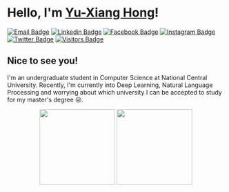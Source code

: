 # Hello, I'm [Yu-Xiang Hong](https://github.com/Cing-Chen)!

<!-- Those are made by "shields.io" except "Visitors Badge". -->
<!-- "Visitors Badge" is made by "visitorbadge.io". -->
[![Email Badge](https://img.shields.io/badge/-Email-c14438?style=flat-square&logo=Gmail&logoColor=white)](mailto:yuxiang.hong.tw@gmail.com)
[![Linkedin Badge](https://img.shields.io/badge/-LinkedIn-0e76a8?style=flat-square&logo=Linkedin&logoColor=white)](https://www.linkedin.com/in/yu-xiang-hong/)
[![Facebook Badge](https://img.shields.io/badge/Facebook-1877F2?style=flat-square&logo=facebook&logoColor=white)](https://www.facebook.com/yuxiang.hong.tw)
[![Instagram Badge](https://img.shields.io/badge/-Instagram-e4405f?style=flat-square&logo=Instagram&logoColor=white)](https://www.instagram.com/sunny._.yx/)
[![Twitter Badge](https://img.shields.io/badge/-Twitter-00acee?style=flat-square&logo=Twitter&logoColor=white)](https://twitter.com/yxhong_tw)
[![Visitors Badge](https://api.visitorbadge.io/api/visitors?path=https%3A%2F%2Fgithub.com%2FCing-Chen&countColor=%2337d67a&style=flat)](https://visitorbadge.io/status?path=https%3A%2F%2Fgithub.com%2FCing-Chen)

## Nice to see you!
I'm an undergraduate student in Computer Science at National Central University.
Recently, I'm currently into Deep Learning, Natural Language Processing and worrying about which university I can be accepted to study for my master's degree 😢.

<div align="center">
  <img src="https://github-readme-stats.vercel.app/api?username=Cing-Chen&count_private=true&show_icons=true&theme=vue-dark&bg_color=0d1117&include_all_commits=false&border_radius=15&hide_border=false" height=175>
 <img src="https://github-readme-stats.vercel.app/api/top-langs/?username=Cing-Chen&layout=compact&theme=vue-dark&show_icons=true&bg_color=0d1117&include_all_commits=true&border_radius=15&hide_border=false&langs_count=8&hide=HTML,CSS,Batchfile&count_private=frue" height=175>
</div>

